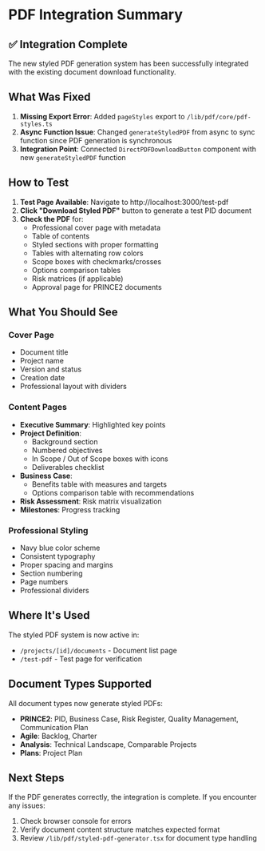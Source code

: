 # PDF Integration Summary

## ✅ Integration Complete

The new styled PDF generation system has been successfully integrated with the existing document download functionality.

## What Was Fixed

1. **Missing Export Error**: Added `pageStyles` export to `/lib/pdf/core/pdf-styles.ts`
2. **Async Function Issue**: Changed `generateStyledPDF` from async to sync function since PDF generation is synchronous
3. **Integration Point**: Connected `DirectPDFDownloadButton` component with new `generateStyledPDF` function

## How to Test

1. **Test Page Available**: Navigate to http://localhost:3000/test-pdf
2. **Click "Download Styled PDF"** button to generate a test PID document
3. **Check the PDF** for:
   - Professional cover page with metadata
   - Table of contents
   - Styled sections with proper formatting
   - Tables with alternating row colors
   - Scope boxes with checkmarks/crosses
   - Options comparison tables
   - Risk matrices (if applicable)
   - Approval page for PRINCE2 documents

## What You Should See

### Cover Page
- Document title
- Project name
- Version and status
- Creation date
- Professional layout with dividers

### Content Pages
- **Executive Summary**: Highlighted key points
- **Project Definition**: 
  - Background section
  - Numbered objectives
  - In Scope / Out of Scope boxes with icons
  - Deliverables checklist
- **Business Case**:
  - Benefits table with measures and targets
  - Options comparison table with recommendations
- **Risk Assessment**: Risk matrix visualization
- **Milestones**: Progress tracking

### Professional Styling
- Navy blue color scheme
- Consistent typography
- Proper spacing and margins
- Section numbering
- Page numbers
- Professional dividers

## Where It's Used

The styled PDF system is now active in:
- `/projects/[id]/documents` - Document list page
- `/test-pdf` - Test page for verification

## Document Types Supported

All document types now generate styled PDFs:
- **PRINCE2**: PID, Business Case, Risk Register, Quality Management, Communication Plan
- **Agile**: Backlog, Charter
- **Analysis**: Technical Landscape, Comparable Projects
- **Plans**: Project Plan

## Next Steps

If the PDF generates correctly, the integration is complete. If you encounter any issues:
1. Check browser console for errors
2. Verify document content structure matches expected format
3. Review `/lib/pdf/styled-pdf-generator.tsx` for document type handling